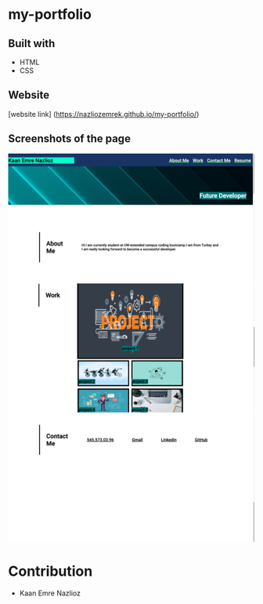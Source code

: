 # my-portfolio
## Built with 
* HTML
* CSS

## Website
[website link] (https://nazliozemrek.github.io/my-portfolio/)

## Screenshots of the page
![Screenshots of the page](./assets/images/sswebsite-1.png)
![Screenshots of the page](./assets/images/sswebsite-3.png)
![Screenshots of the page](./assets/images/sswebsite-2.png)
# Contribution
* Kaan Emre Nazlioz
